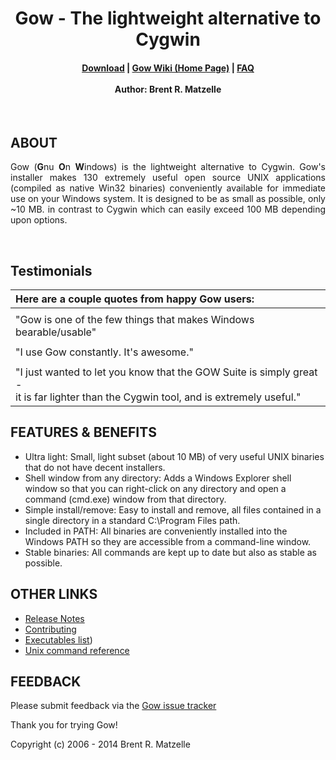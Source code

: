 <h1 align="center">
  Gow - The lightweight alternative to Cygwin
</h1>
<h4 align="center">

[Download](https://github.com/bmatzelle/gow/releases/latest "Find the latest release here") | [Gow Wiki (Home Page)](http://github.com/bmatzelle/gow/wiki "Read the Gow wiki for more details") |  [FAQ](http://github.com/bmatzelle/gow/wiki/faq "Find answers to the most common Gow-related questions")
<br><br>Author:   Brent R. Matzelle</h4>

<br>

ABOUT
-----
<div align="justify">
  
Gow (**G**nu **O**n **W**indows) is the lightweight alternative to Cygwin. Gow's installer  makes 130 extremely useful 
open source UNIX applications (compiled as native Win32 binaries) conveniently available for immediate use on your Windows system. It is designed to be as small as possible, only ~10 MB. in contrast to Cygwin 
which can easily exceed 100 MB depending upon options.
</div><br>

## Testimonials

|Here are a couple quotes from happy Gow users:|
| :-- |
| |
|"Gow is one of the few things that makes Windows bearable/usable"|
|  |
| "I use Gow constantly. It's awesome." |
||
|"I just wanted to let you know that the GOW Suite is simply great - <br> it is far lighter than the Cygwin tool, and is extremely useful." |

FEATURES & BENEFITS
-------------------

- Ultra light: Small, light subset (about 10 MB) of very useful UNIX 
  binaries that do not have decent installers.
- Shell window from any directory: Adds a Windows Explorer shell window 
  so that you can right-click on any directory and open a command 
  (cmd.exe) window from that directory.
- Simple install/remove: Easy to install and remove, all files contained 
  in a single directory in a standard C:\Program Files path.
- Included in PATH: All binaries are conveniently installed into the 
  Windows PATH so they are accessible from a command-line window.
- Stable binaries: All commands are kept up to date but also as stable as 
  possible.

OTHER LINKS
---------------------

- [Release Notes](http://github.com/bmatzelle/gow/wiki/change_log)
- [Contributing](https://github.com/bmatzelle/gow/wiki/contributing)
- [Executables list](https://github.com/bmatzelle/gow/wiki/executables_list))
- [Unix command reference](http://www.pixelbeat.org/cmdline.html)

FEEDBACK
--------

Please submit feedback via the 
[Gow issue tracker](http://github.com/bmatzelle/gow/issues)

Thank you for trying Gow!

Copyright (c) 2006 - 2014 Brent R. Matzelle
